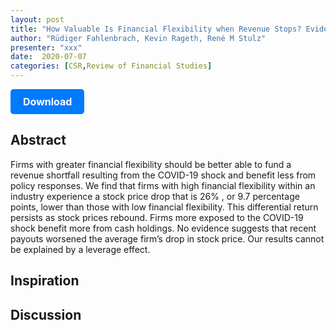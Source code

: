 ```yaml
---
layout: post
title: "How Valuable Is Financial Flexibility when Revenue Stops? Evidence from the COVID-19 Crisis"
author: "Rüdiger Fahlenbrach, Kevin Rageth, René M Stulz"
presenter: "xxx"
date:  2020-07-07
categories: [CSR,Review of Financial Studies]
---
```



<p>
  <a href="https://deliverypdf.ssrn.com/delivery.php?ID=984094084082030118105006125123092068102080021061010049073015111118079001022116102098016059027059030017044101109118002084112017043027046041038064118109127124083087024095049046112105088069094022028098115018092074069012099096120024084090100101102081120007&EXT=pdf&INDEX=TRUE" class="button">
    Download
  </a>
</p>

<style>
  .button {
    display: inline-block;
    padding: 10px 20px;
    background-color: #007bff;
    color: #fff;
    text-decoration: none;
    border-radius: 5px;
    font-size: 16px;
    font-weight: bold;
  }
</style>

## Abstract
Firms with greater financial flexibility should be better able to fund a revenue shortfall resulting from the COVID-19 shock and benefit less from policy responses. We find that firms with high financial flexibility within an industry experience a stock price drop that is 26%
⁠, or 9.7 percentage points, lower than those with low financial flexibility. This differential return persists as stock prices rebound. Firms more exposed to the COVID-19 shock benefit more from cash holdings. No evidence suggests that recent payouts worsened the average firm’s drop in stock price. Our results cannot be explained by a leverage effect.
## Inspiration




## Discussion
